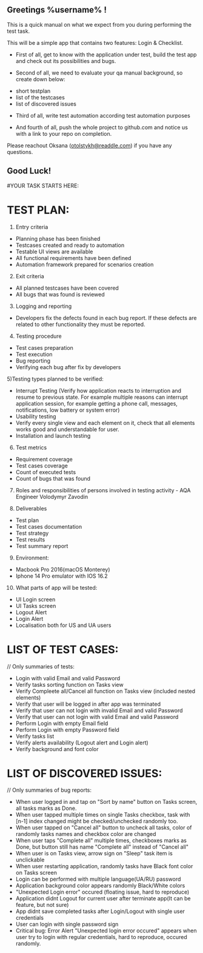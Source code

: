## Greetings %username% !

This is a quick manual on what we expect from you during performing the test task.

This will be a simple app that contains two features: Login & Checklist.

* First of all, get to know with the application under test, build the test app and check out its possibilities and bugs. 

* Second of all, we need to evaluate your qa manual background, so create down below:
 - short testplan 
 - list of the testcases
 - list of discovered issues
 
* Third of all, write test automation according test automation purposes  

* And fourth of all, push the whole project to github.com and notice us with a link to your repo on completion. 

Please reachout Oksana (otolstykh@readdle.com) if you have any questions.

## Good Luck!


#YOUR TASK STARTS HERE: 


# TEST PLAN: 
1) Entry criteria
- Planning phase has been finished
- Testcases created and ready to automation
- Testable UI views are available
- All functional requirements have been defined
- Automation framework prepared for scenarios creation

2) Exit criteria
- All planned testcases have been covered
- All bugs that was found is reviewed

3) Logging and reporting
- Developers fix the defects found in each bug report. If these defects are related to other functionality they must be reported.

4) Testing procedure
- Test cases preparation
- Test execution
- Bug reporting
- Verifying each bug after fix by developers

5)Testing types planned to be verified:
- Interrupt Testing (Verify how application reacts to interruption and resume to previous state. For example multiple reasons can interrupt application session, for example getting a phone call, messages, notifications, low battery or system error)
- Usability testing
- Verify every single view and each element on it, check that all elements works good and understandable for user.
- Installation and launch testing

6) Test metrics
- Requirement coverage
- Test cases coverage
- Count of executed tests
- Count of bugs that was found

7) Roles and responsibilities of persons involved in testing activity - AQA Engineer Volodymyr Zavodin

8) Deliverables
- Test plan
- Test cases documentation
- Test strategy
- Test results
- Test summary report

9) Environment:
- Macbook Pro 2016(macOS Monterey)
- Iphone 14 Pro emulator with IOS 16.2

10) What parts of app will be tested:
- UI Login screen
- UI Tasks screen
- Logout Alert
- Login Alert
- Localisation both for US and UA users

# LIST OF TEST CASES: 
// Only summaries of tests: 
- Login with valid Email and valid Password
- Verify tasks sorting function on Tasks view
- Verify Compleete all/Cancel all function on Tasks view (included nested elements)
- Verify that user will be logged in after app was terminated
- Verify that user can not login with invalid Email and valid Password
- Verify that user can not login with valid Email and valid Password
- Perform Login with empty Email field
- Perform Login with empty Password field
- Verify tasks list 
- Verify alerts availability (Logout alert and Login alert)
- Verify background and font color

# LIST OF DISCOVERED ISSUES:
// Only summaries of bug reports: 
- When user logged in and tap on "Sort by name" button on Tasks screen, all tasks marks as Done.
- When user tapped multiple times on single Tasks checkbox, task with [n-1] index changed might be checked/unchecked randomly too.
- When user tapped on "Cancel all" button to uncheck all tasks, color of randomly tasks names and checkbox color are changed
- When user taps "Complete all" multiple times, checkboxes marks as Done, but button still has name "Complete all" instead of "Cancel all"
- When user is on Tasks view, arrow sign on "Sleep" task item is unclickable  
- When user restarting application, randomly tasks have Black font color on Tasks screen
- Login can be performed with multiple language(UA/RU) password
- Application background color appears randomly Black/White colors
- "Unexpected Login error" occured (floating issue, hard to reproduce)
- Application didnt Logout for current user after terminate app(It can be feature, but not sure)
- App didnt save completed tasks after Login/Logout with single user credentials
- User can login with single password sign
- Critical bug: Error Alert "Unexpected login error occured" appears when user try to login with regular credentials, hard to reproduce, occured randomly.
